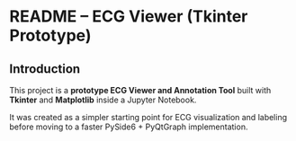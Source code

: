 # README – ECG Viewer (Tkinter Prototype)

## Introduction
This project is a **prototype ECG Viewer and Annotation Tool** built with **Tkinter** and **Matplotlib** inside a Jupyter Notebook.

It was created as a simpler starting point for ECG visualization and labeling before moving to a faster PySide6 + PyQtGraph implementation.
